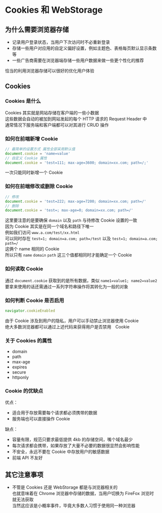 # Cookies 和 WebStorage

## 为什么需要浏览器存储
* 记录用户登录状态，当用户下次访问时不必重新登录
* 存储一些用户对应用的自定义偏好设置，例如主题色、表格每页默认显示条数等
* 一些广告商需要在浏览器端存储一些用户数据来做一些更个性化的推荐

恰当的利用浏览器存储可以很好的优化用户体验

## Cookies

### Cookies 是什么
Cookies 其实就是网站存储在客户端的一些小数据  
这些数据会自动的被加到网站发起的每个 HTTP 请求的 Request Header 中  
通常情况下服务端和客户端都可以对其进行 CRUD 操作

### 如何在前端新增 Cookie
```js
// 最简单的设置方式 属性全部采用默认值
document.cookie = 'name=value'
// 自定义 Cookie 属性
document.cookie = 'test=111; max-age=3600; domain=xx.com; path=/;'
```
一次只能同时新增一个 Cookie

### 如何在前端修改或删除 Cookie
```js
// 修改
document.cookie = 'test=222; max-age=7200; domain=xx.com; path=/'
// 删除
document.cookie = 'test=; max-age=0; domain=xx.com; path=/'
```
这里要注意的是要确保 `domain` 以及 `path` 与待修改 Cookie 设置的一致  
因为 Cookie 其实是在同一个域名和路径下唯一  
例如我们访问 `www.a.com/test/xx.html`  
可以同时存在 `test=1; domain=a.com; path=/test` 以及 `test=1; domain=a.com; path=/`  
这俩个 name 相同的 Cookie  
所以只有 `name` `domain` `path` 这三个值都相同时才能确定一个 Cookie

### 如何读取 Cookie
通过 `document.cookie` 获取到的是所有数据，类似 `name1=value1; name2=value2`  
要拿来使用的话还需通过一系列字符串操作将其转化为一般的对象

### 如何判断 Cookie 是否启用
```js
navigator.cookieEnabled
```
由于 Cookie 涉及到用户的隐私，用户可以手动禁止浏览器使用 Cookie  
绝大多数浏览器都可以通过上述代码来获得用户是否禁用　Cookie

### 关于 Cookies 的属性
* domain
* path
* max-age
* expires
* secure
* httponly

### Cookie 的优缺点
优点：
* 适合用于存放需要每个请求都必须携带的数据
* 服务端也可以直接操作 Cookie

缺点：
* 容量有限，规范只要求最低提供 4kb 的存储空间，嘴个域名最少
* 每次请求都会携带，如果存放了大量不必要的数据很显然会影响性能
* 不安全，永远不要在 Cookie 中存放用户的敏感数据
* 前端 API 不友好


## 其它注意事项
* 不管是 Cookies 还是 WebStorage 都是与浏览器相关的  
也就意味着在 Chrome 浏览器中存储的数据，当用户切换为 FireFox 浏览时就无法获取  
当然这应该是小概率事件，毕竟大多数人习惯于使用同一种浏览器

